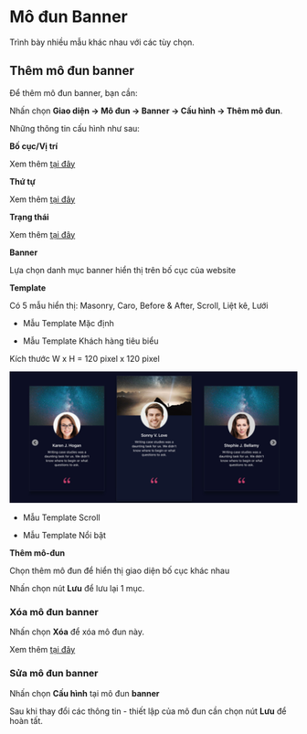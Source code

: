 # Mô đun Banner

Trình bày nhiều mẫu khác nhau với các tùy chọn.

## Thêm mô đun banner

Để thêm mô đun banner, bạn cần:

Nhấn chọn **Giao diện -> Mô đun -> Banner -> Cấu hình -> Thêm mô đun**.

Những thông tin cấu hình như sau:

**Bố cục/Vị trí**

Xem thêm [tại đây](https://simplemag.osd.vn/docs/common/logic#b%E1%BB%91-c%E1%BB%A5c-v%C3%A0-v%E1%BB%8B-tr%C3%AD)

**Thứ tự**

Xem thêm [tại đây](https://simplemag.osd.vn/docs/common/logic/#th%E1%BB%A9-t%E1%BB%B1-s%E1%BA%AFp-x%E1%BA%BFp-l%C3%A0-s%E1%BB%91-ch%E1%BB%89-%C4%91%E1%BB%8Bnh)

**Trạng thái**

Xem thêm [tại đây](https://simplemag.osd.vn/docs/common/logic#tr%E1%BA%A1ng-th%C3%A1i-v%C3%A0-xu%E1%BA%A5t-b%E1%BA%A3n)

**Banner**

Lựa chọn danh mục banner hiển thị trên bố cục của website

**Template**

Có 5 mẫu hiển thị: Masonry, Caro, Before & After, Scroll, Liệt kê, Lưới

- Mẫu Template Mặc định

- Mẫu Template Khách hàng tiêu biểu

Kích thước W x H = 120 pixel x 120 pixel

![mo-dun-banner-khach-hang-tieu-bieu.jpg](img/mo-dun-banner-khach-hang-tieu-bieu.jpg)

- Mẫu Template Scroll

- Mẫu Template Nổi bật

**Thêm mô-đun**

Chọn thêm mô đun để hiển thị giao diện bố cục khác nhau

Nhấn chọn nút **Lưu** để lưu lại 1 mục.

### Xóa mô đun banner

Nhấn chọn **Xóa** để xóa mô đun này.

Xem thêm [tại đây](https://simplemag.osd.vn/docs/common/logic#x%C3%B3a-c%C3%A1c-m%E1%BB%A5c-c%C3%A1c-th%C3%A0nh-ph%E1%BA%A7n-th%C3%B4ng-tin)

### Sửa mô đun banner

Nhấn chọn **Cấu hình** tại mô đun **banner**

Sau khi thay đổi các thông tin - thiết lập của mô đun cần chọn nút **Lưu** để hoàn tất.
